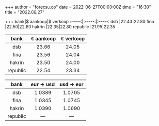 +++
author = "forexsu.co"
date = 2022-06-27T00:00:00Z
time = "16:30"
title = "2022.06.27"

+++
bank|$ aankoop|$ verkoop
:-----:|:-----:|:-----:
dsb  |22.43|22.80
fina  |22.50|22.80
hakrin  |22.35|22.80
republic  |21.95|22.35

bank|€ aankoop|€ verkoop
:-----:|:-----:|:-----:
dsb  |23.66|24.05
fina  |23.56|24.04
hakrin  |23.50|24.00
republic  |22.54|23.34

bank|eur → usd|usd → eur
:-----:|:-----:|:-----:
dsb  |1.0389|1.0705
fina  |1.0345|1.0745
hakrin  |1.0390|1.0690
republic  |—|—
